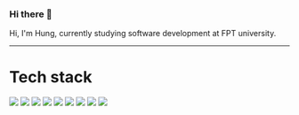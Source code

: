 ### Hi there 👋

  Hi, I'm Hung, currently studying software development at FPT university.

<!--
**PhamHung43/PhamHung43** is a ✨ _special_ ✨ repository because its `README.md` (this file) appears on your GitHub profile.

Here are some ideas to get you started:

- 🔭 I’m currently working on ...
- 🌱 I’m currently learning ...
- 👯 I’m looking to collaborate on ...
- 🤔 I’m looking for help with ...
- 💬 Ask me about ...
- 📫 How to reach me: ...
- 😄 Pronouns: ...
- ⚡ Fun fact: ...
-->
<hr>
<h1>Tech stack</h1>
<div class="display-inline">
  <img src="https://img.shields.io/badge/-%20Html-blue" />
  <img src="https://img.shields.io/badge/-%20css-red" />
  <img src="https://img.shields.io/badge/-%20javascript-yellow" />
  <img src="https://img.shields.io/badge/-%20Java-yellow" />
  <img src="https://img.shields.io/badge/-%20C%23-purple" />
  <img src="https://img.shields.io/badge/-%20bootstrap-9cf" />
  <img src="https://img.shields.io/badge/-ASP.Net Core-%23aa130f" />
  <img src="https://img.shields.io/badge/-SQL%20Server-lightblue" />
  <img src="https://img.shields.io/badge/-Docker-blue" />
</div>


